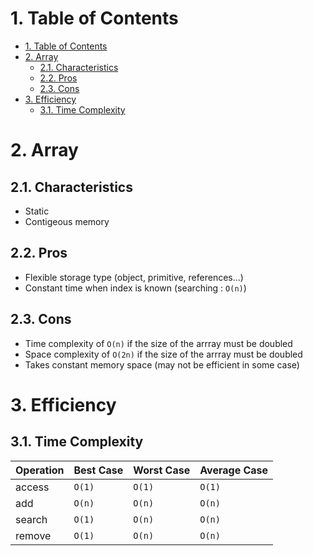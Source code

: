 # 1. Table of Contents
<!-- TOC -->

- [1. Table of Contents](#1-table-of-contents)
- [2. Array](#2-array)
    - [2.1. Characteristics](#21-characteristics)
    - [2.2. Pros](#22-pros)
    - [2.3. Cons](#23-cons)
- [3. Efficiency](#3-efficiency)
    - [3.1. Time Complexity](#31-time-complexity)

<!-- /TOC -->
# 2. Array

## 2.1. Characteristics
* Static
* Contigeous memory

## 2.2. Pros
* Flexible storage type (object, primitive, references...)
* Constant time when index is known (searching : `O(n)`)

## 2.3. Cons
* Time complexity of `O(n)` if the size of the arrray must be doubled
* Space complexity of `O(2n)` if the size of the arrray must be doubled
* Takes constant memory space (may not be efficient in some case)

# 3. Efficiency

## 3.1. Time Complexity
|Operation|Best Case | Worst Case | Average Case|
|---|---|---|---|
|access|`O(1)`|`O(1)`|`O(1)`|
|add|`O(n)`|`O(n)`|`O(n)`|
|search|`O(1)`|`O(n)`|`O(n)`|
|remove|`O(1)`|`O(n)`|`O(n)`|